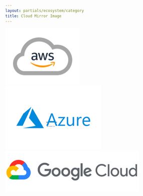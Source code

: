 ```yaml
---
layout: partials/ecosystem/category
title: Cloud Mirror Image
---
```


![alt text](/assets/img/partnerships/cloud-mirror-image/aws.png)
![alt text](/assets/img/partnerships/cloud-mirror-image/azure.png)
![alt text](/assets/img/partnerships/cloud-mirror-image/google-cloud.png)
